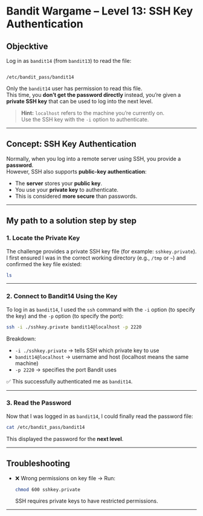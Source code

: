
# Bandit Wargame – Level 13: SSH Key Authentication

## Objecktive

Log in as `bandit14` (from `bandit13`) to read the file:
```

/etc/bandit_pass/bandit14

````
Only the `bandit14` user has permission to read this file.  
This time, you **don’t get the password directly**  instead, you’re given a **private SSH key** that can be used to log into the next level.

> **Hint:** `localhost` refers to the machine you’re currently on.  
> Use the SSH key with the `-i` option to authenticate.

---

##  Concept: SSH Key Authentication
Normally, when you log into a remote server using SSH, you provide a **password**.  
However, SSH also supports **public-key authentication**:
- The **server** stores your **public key**.
- You use your **private key** to authenticate.  
- This is considered **more secure** than passwords.

---

## My path to a solution  step by step

### 1.  Locate the Private Key
The challenge provides a private SSH key file (for example: `sshkey.private`).  
I first ensured I was in the correct working directory (e.g., `/tmp` or `~`) and confirmed the key file existed:
```bash
ls
````

---

### 2.  Connect to Bandit14 Using the Key

To log in as `bandit14`, I used the `ssh` command with the `-i` option (to specify the key) and the `-p` option (to specify the port):

```bash
ssh -i ./sshkey.private bandit14@localhost -p 2220
```

Breakdown:

* `-i ./sshkey.private` → tells SSH which private key to use
* `bandit14@localhost` → username and host (localhost means the same machine)
* `-p 2220` → specifies the port Bandit uses

✅ This successfully authenticated me as `bandit14`.

---

### 3.  Read the Password

Now that I was logged in as `bandit14`, I could finally read the password file:

```bash
cat /etc/bandit_pass/bandit14
```

This displayed the password for the **next level**.

---

## Troubleshooting

* ❌ Wrong permissions on key file → Run:

  ```bash
  chmod 600 sshkey.private
  ```

  SSH requires private keys to have restricted permissions.

---
